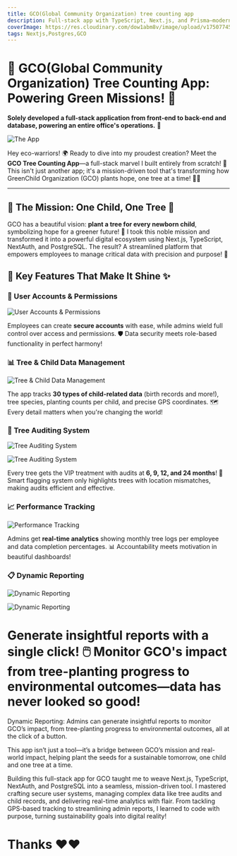 ```yaml
---
title: GCO(Global Community Organization) tree counting app
description: Full-stack app with TypeScript, Next.js, and Prisma—modern, scalable, and all me!
coverImage: https://res.cloudinary.com/dow1abm8v/image/upload/v1750774514/myImages/u1aqamedciiryakr0xhb.png
tags: Nextjs,Postgres,GCO
---
```


# 🌱 GCO(Global Community Organization) Tree Counting App: Powering Green Missions! 🌳

**Solely developed a full-stack application from front-end to back-end and database, powering an entire office's operations.** 🚀

![The App](https://res.cloudinary.com/dow1abm8v/image/upload/v1750774514/myImages/u1aqamedciiryakr0xhb.png "The App")

Hey eco-warriors! 🌍 Ready to dive into my proudest creation? Meet the **GCO Tree Counting App**—a full-stack marvel I built entirely from scratch! 💪 This isn't just another app; it's a mission-driven tool that's transforming how GreenChild Organization (GCO) plants hope, one tree at a time! 🌳✨

---

## 🌟 The Mission: One Child, One Tree 🌱

GCO has a beautiful vision: **plant a tree for every newborn child**, symbolizing hope for a greener future! 🌈 I took this noble mission and transformed it into a powerful digital ecosystem using Next.js, TypeScript, NextAuth, and PostgreSQL. The result? A streamlined platform that empowers employees to manage critical data with precision and purpose! 💚

## 🚀 Key Features That Make It Shine ✨

### 🔐 User Accounts & Permissions
![User Accounts & Permissions](https://res.cloudinary.com/dow1abm8v/image/upload/v1750775813/myImages/jpv8ybm7oi6lpnit31gr.png "User Accounts & Permissions")

Employees can create **secure accounts** with ease, while admins wield full control over access and permissions. 🛡️ Data security meets role-based functionality in perfect harmony!

### 📊 Tree & Child Data Management
![Tree & Child Data Management](https://res.cloudinary.com/dow1abm8v/image/upload/v1750775973/myImages/pqcy8d3e974qib13hnvl.png "Tree & Child Data Management")

The app tracks **30 types of child-related data** (birth records and more!), tree species, planting counts per child, and precise GPS coordinates. 🗺️ Every detail matters when you're changing the world!

### 🌳 Tree Auditing System
![Tree Auditing System](https://res.cloudinary.com/dow1abm8v/image/upload/v1750776069/myImages/cjr907qeq8qdgzmh99of.png "Tree Auditing System")

![Tree Auditing System](https://res.cloudinary.com/dow1abm8v/image/upload/v1750776119/myImages/wlarzqmjjnyq55qf4nmw.png "Tree Auditing System")

Every tree gets the VIP treatment with audits at **6, 9, 12, and 24 months**! 📅 Smart flagging system only highlights trees with location mismatches, making audits efficient and effective.

### 📈 Performance Tracking
![Performance Tracking](https://res.cloudinary.com/dow1abm8v/image/upload/v1750776237/myImages/d16r68ughhons9wsbdfk.png "Performance Tracking")

Admins get **real-time analytics** showing monthly tree logs per employee and data completion percentages. 📊 Accountability meets motivation in beautiful dashboards!

### 📋 Dynamic Reporting
![Dynamic Reporting](https://res.cloudinary.com/dow1abm8v/image/upload/v1750776345/myImages/tikxo8g2rstjphl9xtfa.png "Dynamic Reporting")

![Dynamic Reporting](https://res.cloudinary.com/dow1abm8v/image/upload/v1750776386/myImages/ayhukzasutqjwmcyvfjy.png "Dynamic Reporting")

# Generate **insightful reports** with a single click! 🖱️ Monitor GCO's impact from tree-planting progress to environmental outcomes—data has never looked so good!

Dynamic Reporting: Admins can generate insightful reports to monitor GCO’s impact, from tree-planting progress to environmental outcomes, all at the click of a button.

This app isn’t just a tool—it’s a bridge between GCO’s mission and real-world impact, helping plant the seeds for a sustainable tomorrow, one child and one tree at a time.

Building this full-stack app for GCO taught me to weave Next.js, TypeScript, NextAuth, and PostgreSQL into a seamless, mission-driven tool. I mastered crafting secure user systems, managing complex data like tree audits and child records, and delivering real-time analytics with flair. From tackling GPS-based tracking to streamlining admin reports, I learned to code with purpose, turning sustainability goals into digital reality!

# Thanks ❤️❤️